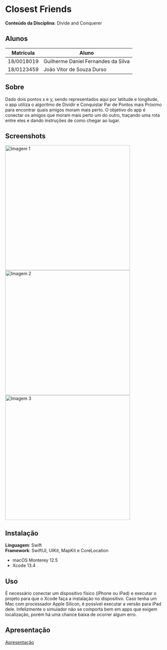 # Closest Friends

**Conteúdo da Disciplina**: Divide and Conquerer

## Alunos
|Matrícula | Aluno |
| -- | -- |
| 18/0018019 | Guilherme Daniel Fernandes da Silva |
| 18/0123459  | João Vitor de Souza Durso |

## Sobre 
Dado dois pontos x e y, sendo representados aqui por latitude e longitude, o app utiliza o algoritmo de Dividir e Conquistar Par de Pontos mais Próximo para encontrar quais amigos moram mais perto. O objetivo do app é conectar os amigos que moram mais perto um do outro, traçando uma rota entre eles e dando instruções de como chegar ao lugar.

## Screenshots

<img src="https://user-images.githubusercontent.com/51761834/184787401-5c0dcceb-4f76-4610-b54a-6caae03b8b42.jpeg" alt="Imagem 1" height="400">
<img src="https://user-images.githubusercontent.com/51761834/184787652-0d6a6af3-17f5-4a12-bb71-010a0a50c2d2.jpeg" alt="Imagem 2" height="400">
<img src="https://user-images.githubusercontent.com/51761834/184786698-9a2406c1-56ea-4ca4-aad9-1b91fee69670.PNG" alt="Imagem 3" height="400">


## Instalação

**Linguagem**: Swift<br>
**Framework**: SwiftUI, UIKit, MapKit e CoreLocation<br>
- macOS Monterey 12.5
- Xcode 13.4

## Uso 
É necessário conectar um dispositivo físico (iPhone ou iPad) e executar o projeto para que o Xcode faça a instalação no dispositivo. Caso tenha um Mac com processador Apple Silicon, é possível executar a versão para iPad dele. Infelizmente o simulador não se comporta bem em apps que exigem localização, porém há uma chance baixa de ocorrer algum erro. 

## Apresentação
[Apresentação](https://youtu.be/GyAZV6NaAAk)
